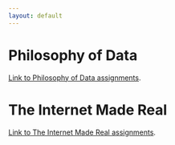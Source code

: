 ```yaml
---
layout: default
---
```


# Philosophy of Data
[Link to Philosophy of Data assignments](Philosophy-Of-Data).

# The Internet Made Real
[Link to The Internet Made Real assignments](The-Internet-Made-Real).
